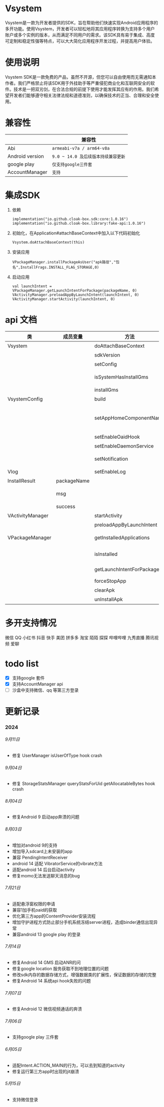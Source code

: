 # Vsystem
Vsystem是一款为开发者提供的SDK，旨在帮助他们快速实现Android应用程序的多开功能。使用Vsystem，开发者可以轻松地将其应用程序转换为支持多个用户账户或多个实例的版本，从而满足不同用户的需求。该SDK具有易于集成、高度可定制和稳定性强等特点，可以大大简化应用程序开发过程，并提高用户体验。

# 使用说明
Vsystem SDK是一款免费的产品，虽然不开源，但您可以自由使用而无需通知本作者。我们严格禁止将该SDK用于外挂助手等严重侵犯商业化和互联网安全的软件。技术是一把双刃剑，在合法合规的前提下使用才能发挥其应有的作用。我们希望开发者们能够遵守相关法律法规和道德准则，以确保技术的正当、合理和安全使用。

# 兼容性

|      |    兼容性 |
| -------- | --------|
| Abi  | `armeabi-v7a / arm64-v8a`| 
| Android version     |   `9.0 ~ 14.0 及后续版本持续兼容更新` |  
| google play     |   `仅支持google三件套` |  
| AccountManager     |   `支持` |  

# 集成SDK
1. 依赖
    ```
    implementation("io.github.cloak-box.sdk:core:1.0.16")
    implementation("io.github.cloak-box.library:fake-api:1.0.16")
    ```
1. 初始化，在Application#attachBaseContext中加入以下代码初始化
    ```
    Vsystem.doAttachBaseContext(this)
    ```

1. 安装应用
    ```
    VPackageManager.installPackageAsUser("apk路径","包名",InstallFrags.INSTALL_FLAG_STORAGE,0)
    ```
1. 启动应用
    ```
    val launchIntent = VPackageManager.getLaunchIntentForPackage(packageName, 0)
    VActivityManager.preloadAppByLaunchIntent(launchIntent, 0)
    VActivityManager.startActivity(launchIntent, 0)
    ``` 
# api 文档

|类|成员变量|方法 | 描述                                         |
|--------|--------|--------|--------------------------------------------|
|Vsystem||doAttachBaseContext| 初始化Vsystem sdk                             |
|||sdkVersion| 获取sdk版本号                                   |
|||setConfig| 设置额外的配置                                    |
|||isSystemHasInstallGms| 系统是否安装gms服务                                |
|||installGms| 安装gms服务                                    |
|VsystemConfig||build| 生成额外配置                                     |
|||setAppHomeComponentName| 设置后，可修改Intent.ACTION_MAIN的行为，去到指定的activity |
|||setEnableOaidHook| 开启oaidhook                                 |
|||setEnableDaemonService| 开启守护进程                                     |
|||setNotification| 设置后台服务的通知栏                                 |
|Vlog||setEnableLog| log开关设置                                    |
|InstallResult|packageName|| 所安装app的包名                                  |
||msg|| 错误信息，success为`false`才会有值                   |
||success|| 安装是否成功                                     |
|VActivityManager||startActivity| 启动应用                                       |
|||preloadAppByLaunchIntent| 预加载应用                                      |
|VPackageManager||getInstalledApplications| 获取沙盒中已按照的所有app                             |
|||isInstalled| 判断app是否在沙盒中按照                              |
|||getLaunchIntentForPackage| 获取沙盒中指定app的`launch intent`                 |
|||forceStopApp| 强制停止应用                                     |
|||clearApk| 清除app数据                                    |
|||unInstallApk| 卸载app                                      |


# 多开支持情况
微信 QQ 小红书 抖音 快手 美团 拼多多 淘宝 陌陌 探探 哔哩哔哩 九秀直播  腾讯视频  爱聊

# todo list
- [x] 支持google 套件
- [x] 支持AccountManager api
- [ ] 沙盒中支持微信、qq 等第三方登录

# 更新记录
### 2024
###### 9月11日
- 修复 UserManager isUserOfType hook crash
###### 9月04日
- 修复 StorageStatsManager queryStatsForUid  getAllocatableBytes hook crash
###### 8月04日
- 修复Android 9 启动app奔溃的问题
###### 8月03日
- 增加对android 9的支持
- 增加导入sdcard上未安装的app
- 兼容 PendingIntentReceiver
- android 14 适配 VibratorService的vibrate方法
- 适配android 14 后台启动activity
- 修复momo无法发送聊天消息的bug
###### 7月21日
- 适配悬浮窗权限的申请
- 兼容1加手机oaid的获取
- 优化第三方app的ContentProvider安装流程
- 增加守护进程方式防止部分手机系统冻结server进程，造成binder通信出现异常
- 兼容android 13 google play 的登录
###### 7月14日
- 修复Android 14 GMS 启动ANR的问
- 修复google location 服务获取不到地理位置的问题
- 修改sdk内存的数据存储方式，增强数据类的扩展性，保证数据的存储的完整
- 修复Android 14 系统api hook失败的问题
###### 7月07日
- 修复Android 12 微信视频通话的奔溃
###### 7月06日
- 支持google play 三件套
###### 6月05日
- 适配Intent.ACTION_MAIN的行为，可以去到知道的activity
- 修复运行第三方app时出现的jit崩溃
###### 5月15日
- 支持微信登录



